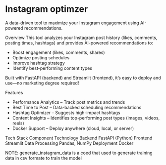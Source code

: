 # Instagram optimzer
A data-driven tool to maximize your Instagram engagement using AI-powered recommendations.

 Overview
This tool analyzes your Instagram post history (likes, comments, posting times, hashtags) and provides AI-powered recommendations to:
- Boost engagement (likes, comments, shares)
- Optimize posting schedules
- Improve hashtag strategy
- Identify best-performing content types

Built with FastAPI (backend) and Streamlit (frontend), it’s easy to deploy and use—no marketing degree required!

 Features
- Performance Analytics – Track post metrics and trends
- Best Time to Post – Data-backed scheduling recommendations
- Hashtag Optimizer – Suggests high-impact hashtags
- Content Insights – Identifies top-performing post types (images, videos, reels)
- Docker Support – Deploy anywhere (cloud, local, or server)

 Tech Stack
Component	Technology
Backend	FastAPI (Python)
Frontend	Streamlit
Data Processing	Pandas, NumPy
Deployment	Docker

NOTE: generate_instagram_data is a coed that used to generate training data in csv formate to train the model
